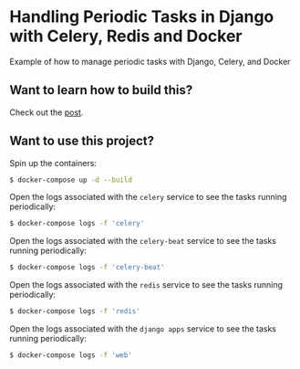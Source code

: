 # Handling Periodic Tasks in Django with Celery, Redis and Docker

Example of how to manage periodic tasks with Django, Celery, and Docker

## Want to learn how to build this?

Check out the [post](https://testdriven.io/blog/django-celery-periodic-tasks/).

## Want to use this project?

Spin up the containers:

```sh
$ docker-compose up -d --build
```

Open the logs associated with the `celery` service to see the tasks running periodically:

```sh
$ docker-compose logs -f 'celery'
```

Open the logs associated with the `celery-beat` service to see the tasks running periodically:

```sh
$ docker-compose logs -f 'celery-beat'
```

Open the logs associated with the `redis` service to see the tasks running periodically:

```sh
$ docker-compose logs -f 'redis'
```

Open the logs associated with the `django apps` service to see the tasks running periodically:

```sh
$ docker-compose logs -f 'web'
```
